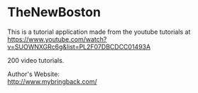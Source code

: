 # TheNewBoston  

This is a tutorial application made from the youtube tutorials at  
https://www.youtube.com/watch?v=SUOWNXGRc6g&list=PL2F07DBCDCC01493A  

200 video tutorials.

Author's Website:  
http://www.mybringback.com/
